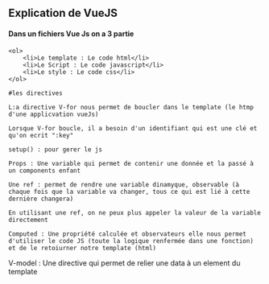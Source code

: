 ## Explication de VueJS

#### Dans un fichiers Vue Js on a 3 partie

    <ol>
        <li>Le template : Le code html</li>
        <li>Le Script : Le code javascript</li>
        <li>Le style : Le code css</li>
    </ol>

    #les directives 

    L:a directive V-for nous permet de boucler dans le template (le htmp d'une applicvation vueJs)

    Lorsque V-for boucle, il a besoin d'un identifiant qui est une clé et qu'on ecrit ":key"

    setup() : pour gerer le js

    Props : Une variable qui permet de contenir une donnée et la passé à un components enfant

    Une ref : permet de rendre une variable dinamyque, observable (à chaque fois que la variable va changer, tous ce qui est lié à cette dernière changera)

    En utilisant une ref, on ne peux plus appeler la valeur de la variable directement

    Computed : Une propriété calculée et observateurs elle nous permet d'utiliser le code JS (toute la logique renfermée dans une fonction) et de le retoiurner notre template (html)
V-model : Une directive qui permet de relier une data à un element du template